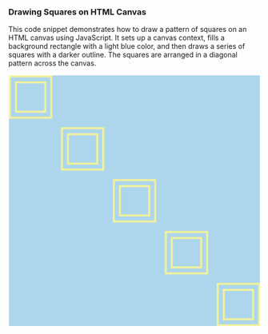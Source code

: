 ### Drawing Squares on HTML Canvas

This code snippet demonstrates how to draw a pattern of squares on an HTML canvas using JavaScript. It sets up a canvas context, fills a background rectangle with a light blue color, and then draws a series of squares with a darker outline. The squares are arranged in a diagonal pattern across the canvas.

![Drawing Screenshot](https://github.com/Elyzavetka/vanilla-js-draving/blob/main/Screenshot%202024-03-15%20at%2019.08.56.png)



